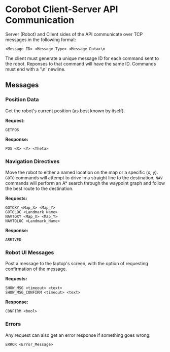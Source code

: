 # Corobot Client-Server API Communication

Server (Robot) and Client sides of the API communicate over TCP messages 
in the following format:

    <Message_ID> <Message_Type> <Message_Data>\n

The client must generate a unique message ID for each command sent to the robot.
Reponses to that command will have the same ID.
Commands must end with a '\n' newline.

## Messages

### Position Data

Get the robot's current position (as best known by itself).

**Request:**

    GETPOS

**Response:**

    POS <X> <Y> <Theta>

### Navigation Directives

Move the robot to either a named location on the map or a specific (x, y).
`GOTO` commands will attempt to drive in a straight line to the destination.
`NAV` commands will perform an A* search through the waypoint graph and
follow the best route to the destination.

**Requests:**

    GOTOXY <Map_X> <Map_Y>
    GOTOLOC <Landmark_Name>
    NAVTOXY <Map_X> <Map_Y>
    NAVTOLOC <Landmark_Name>

**Response:**

    ARRIVED

### Robot UI Messages

Post a message to the laptop's screen, with the option of requesting 
confirmation of the message.

**Requests:**

    SHOW_MSG <timeout> <text>
    SHOW_MSG_CONFIRM <timeout> <text>

**Response:**

    CONFIRM <bool>

### Errors

Any request can also get an error response if something goes wrong:

    ERROR <Error_Message>
